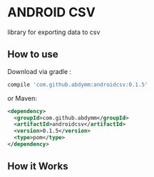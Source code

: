 # ANDROID CSV

library for exporting data to csv

## How to use

Download via gradle : 

```gradle
compile 'com.github.abdymm:androidcsv:0.1.5'
```

or Maven:
```xml
<dependency>
  <groupId>com.github.abdymm</groupId>
  <artifactId>androidcsv</artifactId>
  <version>0.1.5</version>
  <type>pom</type>
</dependency>
```

## How it Works



